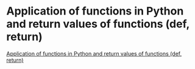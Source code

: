 # Application of functions in Python and return values of functions (def, return)
[Application of functions in Python and return values of functions (def, return)](https://aiwithcloud.com/2022/09/19/application_of_functions_in_python_and_return_values_of_functions_def_return/)